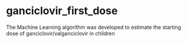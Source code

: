 # ganciclovir_first_dose
The Machine Learning algorithm was developed to estimate the starting dose of ganciclovir/valganciclovir in children
